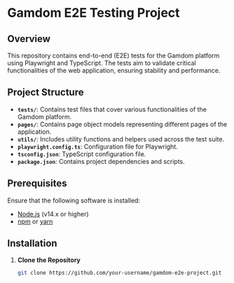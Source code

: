 # Gamdom E2E Testing Project

## Overview

This repository contains end-to-end (E2E) tests for the Gamdom platform using Playwright and TypeScript. The tests aim to validate critical functionalities of the web application, ensuring stability and performance.

## Project Structure

- **`tests/`**: Contains test files that cover various functionalities of the Gamdom platform.
- **`pages/`**: Contains page object models representing different pages of the application.
- **`utils/`**: Includes utility functions and helpers used across the test suite.
- **`playwright.config.ts`**: Configuration file for Playwright.
- **`tsconfig.json`**: TypeScript configuration file.
- **`package.json`**: Contains project dependencies and scripts.

## Prerequisites

Ensure that the following software is installed:

- [Node.js](https://nodejs.org/) (v14.x or higher)
- [npm](https://www.npmjs.com/) or [yarn](https://classic.yarnpkg.com/en/docs/install)

## Installation

1. **Clone the Repository**

   ```bash
   git clone https://github.com/your-username/gamdom-e2e-project.git
